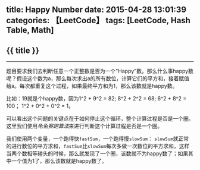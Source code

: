title: Happy Number
date: 2015-04-28 13:01:39
categories: 【LeetCode】
tags: [LeetCode, Hash Table, Math]
---
## {{ title }} ##

---

题目要求我们去判断任意一个正整数是否为一个"Happy"数。那么什么事happy数呢？假设这个数为a，那么每次求出a的所有数位，计算它们的平方和，接着赋值给a。每次都重复这个过程，如果最终平方和为1，那么该数就是happy数。

比如：19就是个happy数，因为1^2 + 9^2 = 82;  8^2 + 2^2 = 68; 6^2 + 8^2 = 100； 1^2 + 0^2 + 0^2 = 1。

可以看出这个问题的关键点在于如何停止这个循环，整个计算过程是否是一个圈。这里我们使用*龟兔赛跑算法*来进行判断这个计算过程是否是一个圈。

我们使用两个变量，一个跑得快`fastSum`，一个跑得慢`slowSum`： `slowSum`就正常的进行数位的平方求和，`fastSum`比`slowSum`每次多做一次数位的平方求和，这样当两个数相等碰头的时候，那么就发现了一个圈，该数就不为happy数了；如果其中一个值为1了，那么该数就是happy数了。